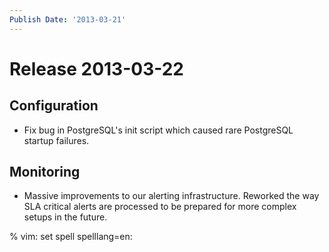 ```yaml
---
Publish Date: '2013-03-21'
---
```


# Release 2013-03-22

## Configuration

- Fix bug in PostgreSQL's init script which caused rare PostgreSQL startup
  failures.

## Monitoring

- Massive improvements to our alerting infrastructure. Reworked the way SLA
  critical alerts are processed to be prepared for more complex setups in the
  future.

% vim: set spell spelllang=en:
